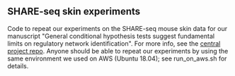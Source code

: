 ## SHARE-seq skin experiments

Code to repeat our experiments on the SHARE-seq mouse skin data for our manuscript "General conditional hypothesis tests suggest fundamental limits on regulatory network identification". For more info, see the [central project repo](https://github.com/ekernf01/transcriptome_knockoffs/blob/main/README.md). Anyone should be able to repeat our experiments by using the same environment we used on AWS (Ubuntu 18.04); see run_on_aws.sh for details.
